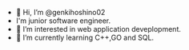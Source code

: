 - 👋 Hi, I’m @genkihoshino02 
- I'm junior software engineer. 
- 👀 I’m interested in web application deveplopment.
- 🌱 I’m currently learning C++,GO and SQL. 

<!---
genkihoshino02/genkihoshino02 is a ✨ special ✨ repository because its `README.md` (this file) appears on your GitHub profile.
You can click the Preview link to take a look at your changes.
--->

